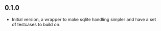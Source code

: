 ## 0.1.0

- Initial version, a wrapper to make sqlite handling simpler and have a set of testcases to build on.
